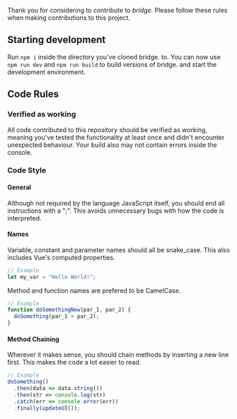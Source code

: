 Thank you for considering to contribute to *bridge.*
Please follow these rules when making contributions to this project.

## Starting development
Run ```npm i``` inside the directory you've cloned bridge. to. You can now use ```npm run dev``` and ```npm run build```
to build versions of bridge. and start the development environment.

## Code Rules
### Verified as working
All code contributed to this repository should be verified as working, meaning you've tested the
functionality at least once and didn't encounter unexpected behaviour. Your build also may not contain errors inside the console.

### Code Style
#### General
Although not required by the language JavaScript itself, you should end all instructions with a ";". 
This avoids unnecessary bugs with how the code is interpreted.

#### Names
Variable, constant and parameter names should all be snake_case. This also includes Vue's computed properties.

```javascript
// Example
let my_var = "Hello World!";
```

Method and function names are prefered to be CamelCase.
```javascript
// Example
function doSomethingNow(par_1, par_2) {
  doSomething(par_1 + par_2);
}
```

#### Method Chaining
Wherever it makes sense, you should chain methods by inserting a new line first. This makes the code a lot easier to read.

```javascript
// Example
doSomething()
  .then(data => data.string())
  .then(str => console.log(str)
  .catch(err => console.error(err))
  .finally(updateUI());
```
